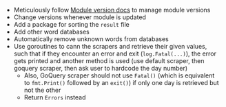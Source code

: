 - Meticulously follow [Module version docs](https://go.dev/doc/tutorial/create-module) to manage module versions
- Change versions whenever module is updated
- Add a package for sorting the `result` file
- Add other word databases
- Automatically remove unknown words from databases
- Use goroutines to cann the scrapers and retrieve their given values, such that if they encounter an error and exit (`log.Fatal(...)`), the error gets printed and another method is used (use default scraper, then goquery scraper, then ask user to hardcode the day number)
  * Also, GoQuery scraper should not use `Fatal()` (which is equivalent to `fmt.Print()` followed by an `exit()`) if only one day is retrieved but not the other
  * Return `Errors` instead